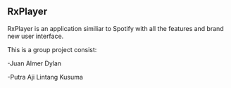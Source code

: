 ## RxPlayer
RxPlayer is an application similiar to Spotify with all the features and brand new user interface.

This is a group project consist:

-Juan Almer Dylan

-Putra Aji Lintang Kusuma
